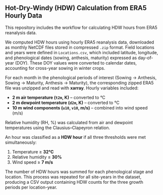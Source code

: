 ## Hot-Dry-Windy (HDW) Calculation from ERA5 Hourly Data

This repository includes the workflow for calculating HDW hours from ERA5 reanalysis data.

We computed HDW hours using hourly ERA5 reanalysis data, downloaded as monthly NetCDF files stored in compressed `.zip` format. Field locations and years were defined in `Locations.csv`, which included latitude, longitude, and phenological dates (sowing, anthesis, maturity) expressed as day-of-year (DOY). These DOY values were converted to calendar dates, accounting for cross-year sowing in winter crops.

For each month in the phenological periods of interest (Sowing → Anthesis, Sowing → Maturity, Anthesis → Maturity), the corresponding zipped ERA5 file was unzipped and read with **xarray**. Hourly variables included:
- **2 m air temperature (`t2m`, K)** – converted to °C
- **2 m dewpoint temperature (`d2m`, K)** – converted to °C
- **10 m wind components (`u10`, `v10`, m/s)** – combined into wind speed (m/s)

Relative humidity (RH, %) was calculated from air and dewpoint temperatures using the Clausius–Clapeyron relation.

An hour was classified as a **HDW hour** if all three thresholds were met simultaneously:
1. Temperature ≥ **32°C**
2. Relative humidity ≤ **30%**
3. Wind speed ≥ **7 m/s**

The number of HDW hours was summed for each phenological stage and location. This process was repeated for all site-years in the dataset, producing a CSV output containing HDW counts for the three growth periods per location-year.
